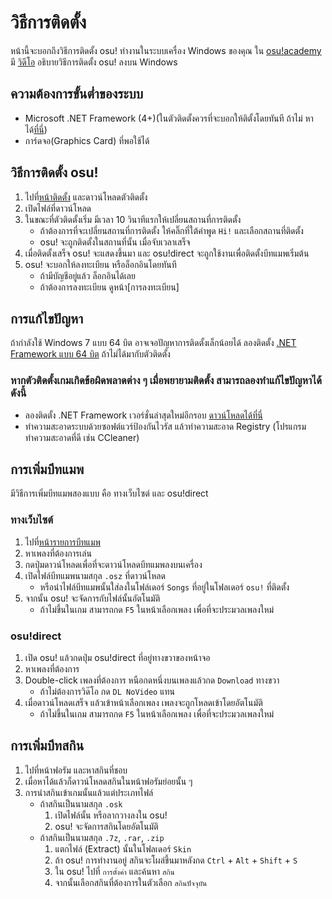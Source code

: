 # วิธีการติดตั้ง

หน้านี้จะบอกถึงวิธีการติดตั้ง osu! ทำงานในระบบเครื่อง Windows ของคุณ ใน [osu!academy](https://osu.ppy.sh/wiki/en/osu%21academy) มี [วิดีโอ](https://www.youtube.com/watch?v=0V5GwzmMhpU) อธิบายวิธีการติดตั้ง osu! ลงบน Windows

## ความต้องการขั้นต่ำของระบบ

- Microsoft .NET Framework (4+)(ในตัวติดตั้งควรที่จะบอกให้ติตั้งโดยทันที ถ้าไม่ หาได้[ที่นี่](https://www.microsoft.com/en-us/download/details.aspx?id=48130))
- การ์ดจอ(Graphics Card) ที่พอใช้ได้

## วิธีการติดตั้ง osu!

1. ไปที่[หน้าติดตั้ง](https://osu.ppy.sh/home/download) และดาวน์โหลดตัวติดตั้ง
2. เปิดไฟล์ที่ดาวน์โหลด
3. ในขณะที่ตัวติดตั้งเริ่ม มีเวลา 10 วินาทีแรกให้เปลี่ยนสถานที่การติดตั้ง
   - ถ้าต้องการที่จะเปลี่ยนสถานที่การติดตั้ง ให้คลิ๊กที่ใต้คำพูด `Hi!` และเลือกสถานที่ติดตั้ง
   - osu! จะถูกติดตั้งในสถานที่นั้น เมื่อจับเวลาเสร็จ
4. เมื่อติดตั้งเสร็จ osu! จะแสดงขึ้นมา และ osu!direct จะถูกใช้งานเพื่อติดตั้งบีทแมพเริ่มต้น
5. osu! จะบอกให้ลงทะเบียน หรือล็อกอินโดยทันที
   - ถ้ามีบัญชีอยู่แล้ว ล็อกอินได้เลย
   - ถ้าต้องการลงทะเบียน ดูหน้า[การลงทะเบียน]

## การแก้ไขปัญหา

ถ้ากำลังใช้ Windows 7 แบบ 64 บิต อาจเจอปัญหาการติดตั้งเล็กน้อยได้ ลองติดตั้ง [.NET Framework แบบ 64 บิต](https://download.microsoft.com/download/2/0/e/20e90413-712f-438c-988e-fdaa79a8ac3d/dotnetfx35.exe) ถ้าไม่ได้มากับตัวติดตั้ง

### หากตัวติดตั้งเกมเกิดข้อผิดพลาดต่าง ๆ เมื่อพยายามติดตั้ง สามารถลองทำแก้ไขปัญหาได้ดังนี้

- ลองติดตั้ง .NET Framework เวอร์ชั่นล่าสุดใหม่อีกรอบ [ดาวน์โหลดได้ที่นี่](https://dotnet.microsoft.com/download)
- ทำความสะอาดระบบด้วยซอฟต์แวร์ป้องกันไวรัส แล้วทำความสะอาด Registry (โปรแกรมทำความสะอาดที่ดี เช่น CCleaner)

## การเพิ่มบีทแมพ

มีวิธีการเพิ่มบีทแมพสองแบบ คือ ทางเว็บไซต์ และ osu!direct

### ทางเว็บไซต์

1. ไปที่[หน้ารายการบีทแมพ](https://osu.ppy.sh/beatmapsets)
2. หาเพลงที่ต้องการเล่น
3. กดปุ่มดาวน์โหลดเพื่อที่จะดาวน์โหลดบีทแมพลงบนเครื่อง
4. เปิดไฟล์บีทแมพนามสกุล `.osz` ที่ดาวน์โหลด
   - หรือนำไฟล์บีทแมพนั้นใส่ลงในโฟล์เดอร์ `Songs` ที่อยู่ในโฟลเดอร์ `osu!` ที่ติดตั้ง
5. จากนั้น osu! จะจัดการกับไฟล์นั้นอัตโนมัติ
   - ถ้าไม่ขึ้นในเกม สามารถกด `F5` ในหน้าเลือกเพลง เพื่อที่จะประมวลเพลงใหม่

### osu!direct
1. เปิด osu! แล้วกดปุ่ม osu!direct ที่อยู่ทางขวาของหน้าจอ
2. หาเพลงที่ต้องการ
3. Double-click เพลงที่ต้องการ หนือกดหนึ่งบนเพลงแล้วกด `Download` ทางขวา
   - ถ้าไม่ต้องการวิด๊โอ กด `DL NoVideo` แทน
4. เมื่อดาวน์โหลดเสร็จ แล้วเข้าหน้าเลือกเพลง เพลงจะถูกโหลดเข้าโดยอัตโนมัติ
   - ถ้าไม่ขึ้นในเกม สามารถกด `F5` ในหน้าเลือกเพลง เพื่อที่จะประมวลเพลงใหม่

## การเพิ่มบีทสกิน

1. ไปที่หน้าฟอรัม และหาสกินที่ชอบ
2. เมื่อหาได้แล้วก็ดาวน์โหลดสกินในหน้าฟอรัมย่อยนั้น ๆ
3. การนำสกินเข้าเกมนั้นแล้วแต่ประเภทไฟล์
   - ถ้าสกินเป็นนามสกุล `.osk`
     1. เปิดไฟล์นั้น หรือลากวางลงใน osu!
     2. osu! จะจัดการสกินโดยอัตโนมัติ
   - ถ้าสกินเป็นนามสกุล `.7z`, `.rar`, `.zip`
     1. แตกไฟล์ (Extract) นั้นในโฟลเดอร์ `Skin`
     2. ถ้า osu! การทำงานอยู่ สกินจะโผล่ขึ้นมาหลังกด `Ctrl` + `Alt` + `Shift` + `S`
     3. ใน osu! ไปที่ `การตั้งค่า` และค้นหา `สกิน`
     4. จากนั้นเลือกสกินที่ต้องการในตัวเลือก `สกินปัจจุบัน`
